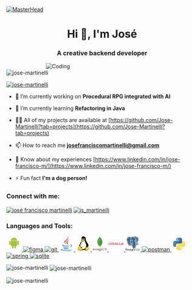 [![MasterHead](https://blogger.googleusercontent.com/img/b/R29vZ2xl/AVvXsEjq_caGQi2RfXH7dHi36TOUDXvMHJ8hBCIWcjkMF1gV3rGZOQsAqccQgetp5DAmUhTiWVTe95v40R9A11N7wnr29KY8fXKMOk_XMPEKLLMLXsMVxDlqyZUCVdDFrU3bx3vYHaxoxNjdUBQ/s0/0_0ur42X5UCno7L6M1.jpg)](https://Jose-Martinelli.io)
<h1 align="center">Hi 👋, I'm José</h1>
<h3 align="center">A creative backend developer</h3>
<img align="right" alt="Coding" width="400" src="https://media.tenor.com/bQCwwu0yF90AAAAj/developer-workstation.gif">

<p align="left"> <img src="https://komarev.com/ghpvc/?username=jose-martinelli&label=Profile%20views&color=0e75b6&style=flat" alt="jose-martinelli" /> </p>

<p align="left"> <a href="https://github.com/ryo-ma/github-profile-trophy"><img src="https://github-profile-trophy.vercel.app/?username=jose-martinelli" alt="jose-martinelli" /></a> </p>

- 🔭 I’m currently working on **Procedural RPG integrated with AI**

- 🌱 I’m currently learning **Refactoring in Java**

- 👨‍💻 All of my projects are available at [https://github.com/Jose-Martinelli?tab=projects](https://github.com/Jose-Martinelli?tab=projects)

- 📫 How to reach me **josefranciscomartinelli@gmail.com**

- 📄 Know about my experiences [https://www.linkedin.com/in/jose-francisco-m/](https://www.linkedin.com/in/jose-francisco-m/)

- ⚡ Fun fact **I'm a dog person!**

<h3 align="left">Connect with me:</h3>
<p align="left">
<a href="https://linkedin.com/in/josé francisco martinelli" target="blank"><img align="center" src="https://raw.githubusercontent.com/rahuldkjain/github-profile-readme-generator/master/src/images/icons/Social/linked-in-alt.svg" alt="josé francisco martinelli" height="30" width="40" /></a>
<a href="https://instagram.com/js_martinelli" target="blank"><img align="center" src="https://raw.githubusercontent.com/rahuldkjain/github-profile-readme-generator/master/src/images/icons/Social/instagram.svg" alt="js_martinelli" height="30" width="40" /></a>
</p>

<h3 align="left">Languages and Tools:</h3>
<p align="left"> <a href="https://developer.android.com" target="_blank" rel="noreferrer"> <img src="https://raw.githubusercontent.com/devicons/devicon/master/icons/android/android-original-wordmark.svg" alt="android" width="40" height="40"/> </a> <a href="https://www.figma.com/" target="_blank" rel="noreferrer"> <img src="https://www.vectorlogo.zone/logos/figma/figma-icon.svg" alt="figma" width="40" height="40"/> </a> <a href="https://git-scm.com/" target="_blank" rel="noreferrer"> <img src="https://www.vectorlogo.zone/logos/git-scm/git-scm-icon.svg" alt="git" width="40" height="40"/> </a> <a href="https://www.java.com" target="_blank" rel="noreferrer"> <img src="https://raw.githubusercontent.com/devicons/devicon/master/icons/java/java-original.svg" alt="java" width="40" height="40"/> </a> <a href="https://www.linux.org/" target="_blank" rel="noreferrer"> <img src="https://raw.githubusercontent.com/devicons/devicon/master/icons/linux/linux-original.svg" alt="linux" width="40" height="40"/> </a> <a href="https://www.mongodb.com/" target="_blank" rel="noreferrer"> <img src="https://raw.githubusercontent.com/devicons/devicon/master/icons/mongodb/mongodb-original-wordmark.svg" alt="mongodb" width="40" height="40"/> </a> <a href="https://www.oracle.com/" target="_blank" rel="noreferrer"> <img src="https://raw.githubusercontent.com/devicons/devicon/master/icons/oracle/oracle-original.svg" alt="oracle" width="40" height="40"/> </a> <a href="https://www.postgresql.org" target="_blank" rel="noreferrer"> <img src="https://raw.githubusercontent.com/devicons/devicon/master/icons/postgresql/postgresql-original-wordmark.svg" alt="postgresql" width="40" height="40"/> </a> <a href="https://postman.com" target="_blank" rel="noreferrer"> <img src="https://www.vectorlogo.zone/logos/getpostman/getpostman-icon.svg" alt="postman" width="40" height="40"/> </a> <a href="https://www.python.org" target="_blank" rel="noreferrer"> <img src="https://raw.githubusercontent.com/devicons/devicon/master/icons/python/python-original.svg" alt="python" width="40" height="40"/> </a> <a href="https://spring.io/" target="_blank" rel="noreferrer"> <img src="https://www.vectorlogo.zone/logos/springio/springio-icon.svg" alt="spring" width="40" height="40"/> </a> <a href="https://www.sqlite.org/" target="_blank" rel="noreferrer"> <img src="https://www.vectorlogo.zone/logos/sqlite/sqlite-icon.svg" alt="sqlite" width="40" height="40"/> </a> </p>

<p><img align="left" src="https://github-readme-stats.vercel.app/api/top-langs?username=jose-martinelli&show_icons=true&locale=en&layout=compact" alt="jose-martinelli" /></p>

<p>&nbsp;<img align="center" src="https://github-readme-stats.vercel.app/api?username=jose-martinelli&show_icons=true&locale=en" alt="jose-martinelli" /></p>

<p><img align="center" src="https://github-readme-streak-stats.herokuapp.com/?user=jose-martinelli&" alt="jose-martinelli" /></p>

